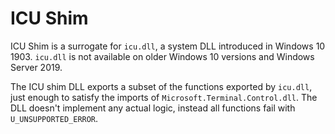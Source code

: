 # ICU Shim

ICU Shim is a surrogate for `icu.dll`, a system DLL introduced in Windows 10 1903.
`icu.dll` is not available on older Windows 10 versions and Windows Server 2019.

The ICU shim DLL exports a subset of the functions exported by `icu.dll`, just
enough to satisfy the imports of `Microsoft.Terminal.Control.dll`. The DLL
doesn't implement any actual logic, instead all functions fail with `U_UNSUPPORTED_ERROR`.